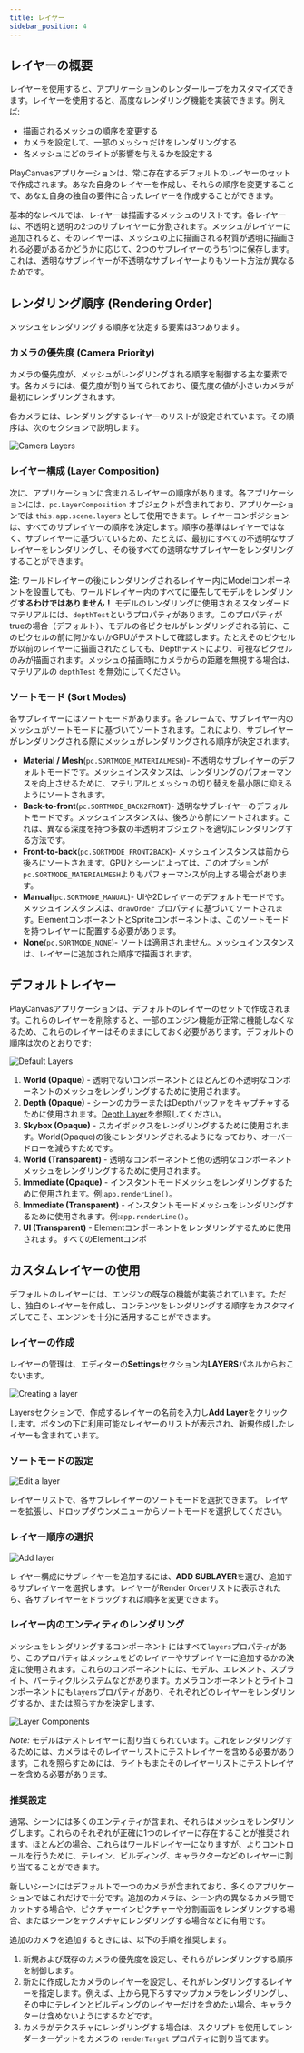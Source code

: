 ```yaml
---
title: レイヤー
sidebar_position: 4
---
```


## レイヤーの概要

レイヤーを使用すると、アプリケーションのレンダーループをカスタマイズできます。レイヤーを使用すると、高度なレンダリング機能を実装できます。例えば:

* 描画されるメッシュの順序を変更する
* カメラを設定して、一部のメッシュだけをレンダリングする
* 各メッシュにどのライトが影響を与えるかを設定する

PlayCanvasアプリケーションは、常に存在するデフォルトのレイヤーのセットで作成されます。あなた自身のレイヤーを作成し、それらの順序を変更することで、あなた自身の独自の要件に合ったレイヤーを作成することができます。

基本的なレベルでは、レイヤーは描画するメッシュのリストです。各レイヤーは、不透明と透明の2つのサブレイヤーに分割されます。メッシュがレイヤーに追加されると、そのレイヤーは、メッシュの上に描画される材質が透明に描画される必要があるかどうかに応じて、2つのサブレイヤーのうち1つに保存します。これは、透明なサブレイヤーが不透明なサブレイヤーよりもソート方法が異なるためです。

## レンダリング順序 (Rendering Order)

メッシュをレンダリングする順序を決定する要素は3つあります。

### カメラの優先度 (Camera Priority)

カメラの優先度が、メッシュがレンダリングされる順序を制御する主な要素です。各カメラには、優先度が割り当てられており、優先度の値が小さいカメラが最初にレンダリングされます。

各カメラには、レンダリングするレイヤーのリストが設定されています。その順序は、次のセクションで説明します。

![Camera Layers][6]

### レイヤー構成 (Layer Composition)

次に、アプリケーションに含まれるレイヤーの順序があります。各アプリケーションには、`pc.LayerComposition` オブジェクトが含まれており、アプリケーションでは `this.app.scene.layers` として使用できます。レイヤーコンポジションは、すべてのサブレイヤーの順序を決定します。順序の基準はレイヤーではなく、サブレイヤーに基づいているため、たとえば、最初にすべての不透明なサブレイヤーをレンダリングし、その後すべての透明なサブレイヤーをレンダリングすることができます。

**注**: ワールドレイヤーの後にレンダリングされるレイヤー内にModelコンポーネントを設置しても、ワールドレイヤー内のすべてに優先してモデルをレンダリング**するわけではありません！** モデルのレンダリングに使用されるスタンダードマテリアルには、`depthTest`というプロパティがあります。このプロパティがtrueの場合（デフォルト）、モデルの各ピクセルがレンダリングされる前に、このピクセルの前に何かないかGPUがテストして確認します。たとえそのピクセルが以前のレイヤーに描画されたとしても、Depthテストにより、可視なピクセルのみが描画されます。メッシュの描画時にカメラからの距離を無視する場合は、マテリアルの `depthTest` を無効にしてください。

### ソートモード (Sort Modes)

各サブレイヤーにはソートモードがあります。各フレームで、サブレイヤー内のメッシュがソートモードに基づいてソートされます。これにより、サブレイヤーがレンダリングされる際にメッシュがレンダリングされる順序が決定されます。

* **Material / Mesh**(`pc.SORTMODE_MATERIALMESH`)- 不透明なサブレイヤーのデフォルトモードです。メッシュインスタンスは、レンダリングのパフォーマンスを向上させるために、マテリアルとメッシュの切り替えを最小限に抑えるようにソートされます。
* **Back-to-front**(`pc.SORTMODE_BACK2FRONT`)- 透明なサブレイヤーのデフォルトモードです。メッシュインスタンスは、後ろから前にソートされます。これは、異なる深度を持つ多数の半透明オブジェクトを適切にレンダリングする方法です。
* **Front-to-back**(`pc.SORTMODE_FRONT2BACK`)- メッシュインスタンスは前から後ろにソートされます。GPUとシーンによっては、このオプションが`pc.SORTMODE_MATERIALMESH`よりもパフォーマンスが向上する場合があります。
* **Manual**(`pc.SORTMODE_MANUAL`)- UIや2Dレイヤーのデフォルトモードです。メッシュインスタンスは、`drawOrder` プロパティに基づいてソートされます。ElementコンポーネントとSpriteコンポーネントは、このソートモードを持つレイヤーに配置する必要があります。
* **None**(`pc.SORTMODE_NONE`)- ソートは適用されません。メッシュインスタンスは、レイヤーに追加された順序で描画されます。

## デフォルトレイヤー

PlayCanvasアプリケーションは、デフォルトのレイヤーのセットで作成されます。これらのレイヤーを削除すると、一部のエンジン機能が正常に機能しなくなるため、これらのレイヤーはそのままにしておく必要があります。デフォルトの順序は次のとおりです:

![Default Layers][1]

1. **World (Opaque)** - 透明でないコンポーネントとほとんどの不透明なコンポーネントのメッシュをレンダリングするために使用されます。
1. **Depth (Opaque)** - シーンのカラーまたはDepthバッファをキャプチャするために使用されます。[Depth Layer][7]を参照してください。
1. **Skybox (Opaque)** - スカイボックスをレンダリングするために使用されます。World(Opaque)の後にレンダリングされるようになっており、オーバードローを減らすためです。
1. **World (Transparent)** - 透明なコンポーネントと他の透明なコンポーネントメッシュをレンダリングするために使用されます。
1. **Immediate (Opaque)** - インスタントモードメッシュをレンダリングするために使用されます。例:`app.renderLine()`。
1. **Immediate (Transparent)** - インスタントモードメッシュをレンダリングするために使用されます。例:`app.renderLine()`。
1. **UI (Transparent)** - Elementコンポーネントをレンダリングするために使用されます。すべてのElementコンポ

## カスタムレイヤーの使用

デフォルトのレイヤーには、エンジンの既存の機能が実装されています。ただし、独自のレイヤーを作成し、コンテンツをレンダリングする順序をカスタマイズしてこそ、エンジンを十分に活用することができます。

### レイヤーの作成

レイヤーの管理は、エディターの**Settings**セクション内**LAYERS**パネルからおこないます。

![Creating a layer][2]

Layersセクションで、作成するレイヤーの名前を入力し**Add Layer**をクリックします。ボタンの下に利用可能なレイヤーのリストが表示され、新規作成したレイヤーも含まれています。

### ソートモードの設定

![Edit a layer][3]

レイヤーリストで、各サブレレイヤーのソートモードを選択できます。
レイヤーを拡張し、ドロップダウンメニューからソートモードを選択してください。

### レイヤー順序の選択

![Add layer][4]

レイヤー構成にサブレイヤーを追加するには、**ADD SUBLAYER**を選び、追加するサブレイヤーを選択します。レイヤーがRender Orderリストに表示されたら、各サブレイヤーをドラッグすれば順序を変更できます。

### レイヤー内のエンティティのレンダリング

メッシュをレンダリングするコンポーネントにはすべて`layers`プロパティがあり、このプロパティはメッシュをどのレイヤーやサブレイヤーに追加するかの決定に使用されます。これらのコンポーネントには、モデル、エレメント、スプライト、パーティクルシステムなどがあります。カメラコンポーネントとライトコンポーネントにも`layers`プロパティがあり、それぞれどのレイヤーをレンダリングするか、または照らすかを決定します。

![Layer Components][5]

*Note:* モデルはテストレイヤーに割り当てられています。これをレンダリングするためには、カメラはそのレイヤーリストにテストレイヤーを含める必要があります。これを照らすためには、ライトもまたそのレイヤーリストにテストレイヤーを含める必要があります。

### 推奨設定

通常、シーンには多くのエンティティが含まれ、それらはメッシュをレンダリングします。これらのそれぞれが正確に1つのレイヤーに存在することが推奨されます。ほとんどの場合、これらはワールドレイヤーになりますが、よりコントロールを行うために、テレイン、ビルディング、キャラクターなどのレイヤーに割り当てることができます。 

新しいシーンにはデフォルトで一つのカメラが含まれており、多くのアプリケーションではこれだけで十分です。追加のカメラは、シーン内の異なるカメラ間でカットする場合や、ピクチャーインピクチャーや分割画面をレンダリングする場合、またはシーンをテクスチャにレンダリングする場合などに有用です。 

追加のカメラを追加するときには、以下の手順を推奨します。
1. 新規および既存のカメラの優先度を設定し、それらがレンダリングする順序を制御します。 
2. 新たに作成したカメラのレイヤーを設定し、それがレンダリングするレイヤーを指定します。例えば、上から見下ろすマップカメラをレンダリングし、その中にテレインとビルディングのレイヤーだけを含めたい場合、キャラクターは含めないようにするなどです。 
3. カメラがテクスチャにレンダリングする場合は、スクリプトを使用してレンダーターゲットをカメラの `renderTarget` プロパティに割り当てます。

[1]: /images/user-manual/graphics/layers/default-layers.jpg
[2]: /images/user-manual/graphics/layers/new-layer.jpg
[3]: /images/user-manual/graphics/layers/edit-layer.jpg
[4]: /images/user-manual/graphics/layers/add-sub-layer.jpg
[5]: /images/user-manual/graphics/layers/test-layer-components.jpg
[6]: /images/user-manual/graphics/layers/camera-layers.jpg
[7]: /user-manual/graphics/cameras/depth-layer